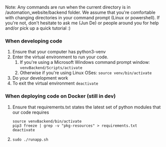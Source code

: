 Note: Any commands are run when the current directory is in /automation_website/backend folder. We assume that you're comfortable with changing directories in your command prompt (Linux or powershell). If you're not, don't hesitate to ask me (Jun De) or people around you for help and/or pick up a quick tutorial :)

### When developing code
1. Ensure that your computer has python3-venv
2. Enter the virtual environment to run your code.
   1. If you're using a Microsoft Windows command prompt window:
      ```venvBackend/Scripts/activate```
   2. Otherwise if you're using Linux OSes:
      ```source venv/bin/activate```
3. Do your development work
4. To exit the virtual environment
   ```deactivate```


### When deploying code on Docker (still in dev)
1. Ensure that requirements.txt states the latest set of python modules that our code requires
   ```
   source venvBackend/bin/activate
   pip3 freeze | grep -v "pkg-resources" > requirements.txt
   deactivate
   ```
2. ```sudo ./runapp.sh```
